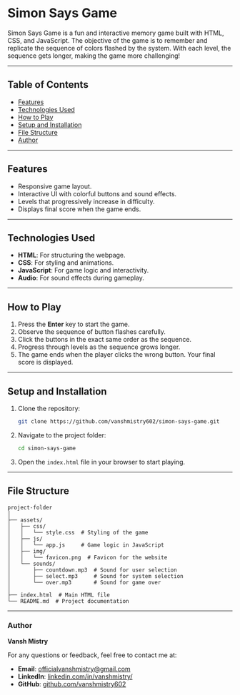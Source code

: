 # Simon Says Game

Simon Says Game is a fun and interactive memory game built with HTML, CSS, and JavaScript. The objective of the game is to remember and replicate the sequence of colors flashed by the system. With each level, the sequence gets longer, making the game more challenging!

---

## Table of Contents

- [Features](#features)
- [Technologies Used](#technologies-used)
- [How to Play](#how-to-play)
- [Setup and Installation](#setup-and-installation)
- [File Structure](#file-structure)
- [Author](#author)

---

## Features

- Responsive game layout.
- Interactive UI with colorful buttons and sound effects.
- Levels that progressively increase in difficulty.
- Displays final score when the game ends.

---

## Technologies Used

- **HTML**: For structuring the webpage.
- **CSS**: For styling and animations.
- **JavaScript**: For game logic and interactivity.
- **Audio**: For sound effects during gameplay.

---

## How to Play

1. Press the **Enter** key to start the game.
2. Observe the sequence of button flashes carefully.
3. Click the buttons in the exact same order as the sequence.
4. Progress through levels as the sequence grows longer.
5. The game ends when the player clicks the wrong button. Your final score is displayed.

---

## Setup and Installation

1. Clone the repository:
   ```bash
   git clone https://github.com/vanshmistry602/simon-says-game.git
   ```
2. Navigate to the project folder:
   ```bash
   cd simon-says-game
   ```
3. Open the `index.html` file in your browser to start playing.

---

## File Structure

```
project-folder
│
├── assets/
│   ├── css/
│   │   └── style.css  # Styling of the game
│   ├── js/
│   │   └── app.js     # Game logic in JavaScript
│   ├── img/
│   │   └── favicon.png  # Favicon for the website
│   └── sounds/
│       ├── countdown.mp3  # Sound for user selection
│       ├── select.mp3     # Sound for system selection
│       └── over.mp3       # Sound for game over
│
├── index.html  # Main HTML file
└── README.md  # Project documentation
```

---

### Author

**Vansh Mistry**

For any questions or feedback, feel free to contact me at:

- **Email**: [officialvanshmistry@gmail.com](mailto:officialvanshmistry@gmail.com)
- **LinkedIn**: [linkedin.com/in/vanshmistry/](https://www.linkedin.com/in/vanshmistry/)
- **GitHub**: [github.com/vanshmistry602](https://github.com/vanshmistry602)
